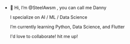 - 👋 Hi, I’m @SteelAwsm , you can call me Danny

  
   I specialize on AI / ML / Data Science


   I’m currently learning Python, Data Science, and Flutter


   I'd love to collaborate! hit me up!
